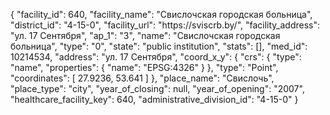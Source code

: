 {
    "facility_id": 640,
    "facility_name": "Свислочская городская больница",
    "district_id": "4-15-0",
    "facility_url": "https:\/\/sviscrb.by\/",
    "facility_address": "ул. 17 Сентября",
    "ap_1": "3",
    "name": "Свислочская городская больница",
    "type": "0",
    "state": "public institution",
    "stats": [],
    "med_id": 10214534,
    "address": "ул. 17 Сентября",
    "coord_x_y": {
        "crs": {
            "type": "name",
            "properties": {
                "name": "EPSG:4326"
            }
        },
        "type": "Point",
        "coordinates": [
            27.9236,
            53.641
        ]
    },
    "place_name": "Свислочь",
    "place_type": "city",
    "year_of_closing": null,
    "year_of_opening": "2007",
    "healthcare_facility_key": 640,
    "administrative_division_id": "4-15-0"
}